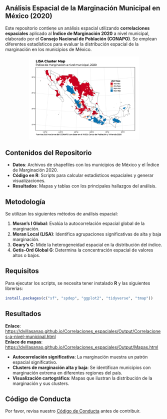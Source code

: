 
<!-- README.md is generated from README.Rmd. Please edit that file -->

## Análisis Espacial de la Marginación Municipal en México (2020)

Este repositorio contiene un análisis espacial utilizando
**correlaciones espaciales** aplicado al **Índice de Marginación 2020**
a nivel municipal, elaborado por el **Consejo Nacional de Población
(CONAPO)**. Se emplean diferentes estadísticos para evaluar la
distribución espacial de la marginación en los municipios de México.

<div style="display: flex; justify-content: center; gap: 10px;">

<img src="Output/Mapa de clusters.png" width="70%" style="margin: 1px;">

</div>

## Contenidos del Repositorio

- **Datos**: Archivos de shapefiles con los municipios de México y el
  Índice de Marginación 2020.
- **Código en R**: Scripts para calcular estadísticos espaciales y
  generar visualizaciones.
- **Resultados**: Mapas y tablas con los principales hallazgos del
  análisis.

## Metodología

Se utilizan los siguientes métodos de análisis espacial:

1.  **Moran’s I Global**: Evalúa la autocorrelación espacial global de
    la marginación.
2.  **Moran Local (LISA)**: Identifica agrupaciones significativas de
    alta y baja marginación.
3.  **Geary’s C**: Mide la heterogeneidad espacial en la distribución
    del índice.
4.  **Getis-Ord Global G**: Determina la concentración espacial de
    valores altos o bajos.

## Requisitos

Para ejecutar los scripts, se necesita tener instalado **R** y las
siguientes librerías:

``` r
install.packages(c("sf", "spdep", "ggplot2", "tidyverse", "tmap"))
```

## Resultados

**Enlace**:
<https://dvillasanao.github.io/Correlaciones_espaciales/Output/Correlaciones-a-nivel-municipal.html>  
**Enlace de mapas**:
<https://dvillasanao.github.io/Correlaciones_espaciales/Output/Mapas.html>

- **Autocorrelación significativa**: La marginación muestra un patrón
  espacial significativo.
- **Clusters de marginación alta y baja**: Se identifican municipios con
  marginación extrema en diferentes regiones del país.
- **Visualización cartográfica**: Mapas que ilustran la distribución de
  la marginación y sus clusters.

## Código de Conducta

Por favor, revisa nuestro [Código de Conducta](CODE_OF_CONDUCT.md) antes
de contribuir.
